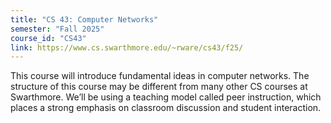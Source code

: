 ```yaml
---
title: "CS 43: Computer Networks"
semester: "Fall 2025"
course_id: "CS43"
link: https://www.cs.swarthmore.edu/~rware/cs43/f25/
---
```


This course will introduce fundamental ideas in computer networks. The structure of this course may be different from many other CS courses at Swarthmore. We’ll be using a teaching model called peer instruction, which places a strong emphasis on classroom discussion and student interaction.
